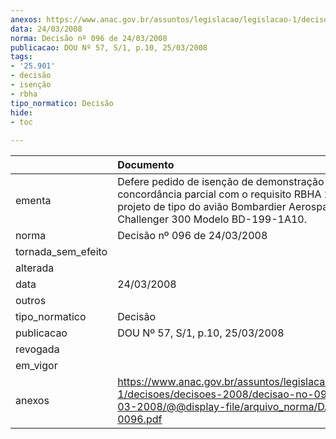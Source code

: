 ```yaml
---
anexos: https://www.anac.gov.br/assuntos/legislacao/legislacao-1/decisoes/decisoes-2008/decisao-no-096-de-24-03-2008/@@display-file/arquivo_norma/DA2008-0096.pdf
data: 24/03/2008
norma: Decisão nº 096 de 24/03/2008
publicacao: DOU Nº 57, S/1, p.10, 25/03/2008
tags:
- '25.901'
- decisão
- isenção
- rbha
tipo_normatico: Decisão
hide: 
- toc 
 
---
```


|                    | Documento                                                                                                                                                                          |
|:-------------------|:-----------------------------------------------------------------------------------------------------------------------------------------------------------------------------------|
| ementa             | Defere pedido de isenção de demonstração de concordância parcial com o requisito RBHA 25.901 © do projeto de tipo do avião Bombardier Aerospace Challenger 300 Modelo BD-199-1A10. |
| norma              | Decisão nº 096 de 24/03/2008                                                                                                                                                       |
| tornada_sem_efeito |                                                                                                                                                                                    |
| alterada           |                                                                                                                                                                                    |
| data               | 24/03/2008                                                                                                                                                                         |
| outros             |                                                                                                                                                                                    |
| tipo_normatico     | Decisão                                                                                                                                                                            |
| publicacao         | DOU Nº 57, S/1, p.10, 25/03/2008                                                                                                                                                   |
| revogada           |                                                                                                                                                                                    |
| em_vigor           |                                                                                                                                                                                    |
| anexos             | https://www.anac.gov.br/assuntos/legislacao/legislacao-1/decisoes/decisoes-2008/decisao-no-096-de-24-03-2008/@@display-file/arquivo_norma/DA2008-0096.pdf                          |
